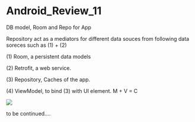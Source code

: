 # Android_Review_11
DB model, Room and Repo for App

Repository act as a mediators for different data souces from following data soreces such as (1) + (2)

  (1) Room, a persistent data models
  
  (2) Retrofit, a web service.
  
  (3) Repository, Caches of the app. 
  
  (4) ViewModel, to bind (3) with UI element. M + V = C
  
  
  ![](https://developer.android.com/jetpack/guide)
  
  
  

to be continued....
